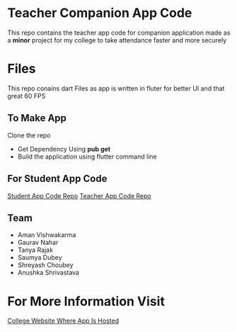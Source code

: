 # Teacher Companion App Code

This repo contains the teacher app code for companion application made as a **minor** project for my college to take attendance faster and more securely


# Files

This repo conains dart Files as app is written in fluter for better UI and that great 60 FPS

## To Make App
Clone the repo
- Get Dependency Using **pub get**
- Build the application using flutter command line

## For Student App Code
[Student App Code Repo](https://github.com/iamnfinity/Student-Conenct-Application)
[Teacher App Code Repo](https://https://github.com/iamnfinity/Teacher-Conenct-Application)

## Team 

 - Aman Vishwakarma
 - Gaurav Nahar
 - Tanya Rajak 
 - Saumya Dubey 
 - Shreyash Choubey 
 - Anushka Shrivastava

# For More Information Visit
[College Website Where App Is Hosted](https://ggits.org/attendance-app/)
